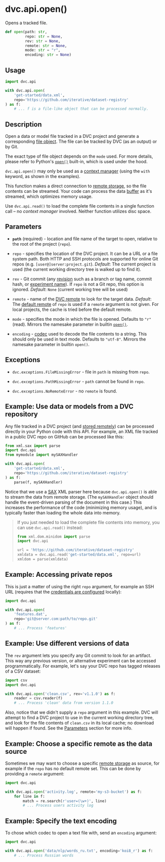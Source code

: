 # dvc.api.open()

Opens a tracked file.

```py
def open(path: str,
         repo: str = None,
         rev: str = None,
         remote: str = None,
         mode: str = "r",
         encoding: str = None)
```

## Usage

```py
import dvc.api

with dvc.api.open(
    'get-started/data.xml',
    repo='https://github.com/iterative/dataset-registry'
) as f:
    # ... f is a file-like object that can be processed normally.
```

## Description

Open a data or model file tracked in a <abbr>DVC project</abbr> and generate a
corresponding [file object]. The file can be tracked by DVC (as an
<abbr>output</abbr>) or by Git.

<admon type="info">

The exact type of file object depends on the `mode` used. For more details,
please refer to Python's [`open()`] built-in, which is used under the hood.

</admon>

`dvc.api.open()` may only be used as a [context manager] (using the `with`
keyword, as shown in the examples).

This function makes a direct connection to [remote storage], so the file
contents can be streamed. Your code can process the data [buffer] as it's
streamed, which optimizes memory usage.

[file object]: https://docs.python.org/3/glossary.html#term-file-object
[`open()`]: https://docs.python.org/3/library/functions.html#open
[context manager]:
  https://www.python.org/dev/peps/pep-0343/#context-managers-in-the-standard-library
[remote storage]: /doc/user-guide/data-management/remote-storage
[buffer]: https://docs.python.org/3/c-api/buffer.html

<admon type="info">

Use `dvc.api.read()` to load the complete file contents in a single function
call – no _context manager_ involved. Neither function utilizes disc space.

</admon>

## Parameters

- **`path`** (required) - location and file name of the target to open, relative
  to the root of the project (`repo`).

- `repo` - specifies the location of the DVC project. It can be a URL or a file
  system path. Both HTTP and SSH protocols are supported for online Git repos
  (e.g. `[user@]server:project.git`). _Default_: The current project is used
  (the current working directory tree is walked up to find it).

- `rev` - Git commit (any [revision] such as a branch or tag name, commit hash,
  or [experiment name]). If `repo` is not a Git repo, this option is ignored.
  _Default_: `None` (current working tree will be used)

- `remote` - name of the [DVC remote] to look for the target data. _Default_:
  The [default remote] of `repo` is used if a `remote` argument is not given.
  For local projects, the <abbr>cache</abbr> is tried before the default remote.

- `mode` - specifies the mode in which the file is opened. Defaults to `"r"`
  (read). Mirrors the namesake parameter in builtin [`open()`].

- `encoding` - [codec] used to decode the file contents to a string. This should
  only be used in text mode. Defaults to `"utf-8"`. Mirrors the namesake
  parameter in builtin `open()`.

[revision]: https://git-scm.com/docs/revisions
[experiment name]: /doc/command-reference/exp/run#-n
[DVC remote]: /doc/user-guide/data-management/remote-storage
[default remote]: /doc/command-reference/remote/default
[codec]: https://docs.python.org/3/library/codecs.html#standard-encodings

## Exceptions

- `dvc.exceptions.FileMissingError` - file in `path` is missing from `repo`.

- `dvc.exceptions.PathMissingError` - `path` cannot be found in `repo`.

- `dvc.exceptions.NoRemoteError` - no `remote` is found.

## Example: Use data or models from a DVC repository

Any file tracked in a <abbr>DVC project</abbr> (and [stored
remotely][remote storage]) can be processed directly in your Python code with
this API. For example, an XML file tracked in a public DVC repo on GitHub can be
processed like this:

```py
from xml.sax import parse
import dvc.api
from mymodule import mySAXHandler

with dvc.api.open(
    'get-started/data.xml',
    repo='https://github.com/iterative/dataset-registry'
) as f:
    parse(f, mySAXHandler)
```

Notice that we use a [SAX](http://www.saxproject.org/) XML parser here because
`dvc.api.open()` is able to stream the data from remote storage. (The
`mySAXHandler` object should handle the event-driven parsing of the document in
this case.) This increases the performance of the code (minimizing memory
usage), and is typically faster than loading the whole data into memory.

> If you just needed to load the complete file contents into memory, you can use
> `dvc.api.read()` instead:
>
> ```py
> from xml.dom.minidom import parse
> import dvc.api
>
> url = 'https://github.com/iterative/dataset-registry'
> xmldata = dvc.api.read('get-started/data.xml', repo=url)
> xmldom = parse(xmldata)
> ```

## Example: Accessing private repos

This is just a matter of using the right `repo` argument, for example an SSH URL
(requires that the
[credentials are configured](https://help.github.com/en/github/authenticating-to-github/connecting-to-github-with-ssh)
locally):

```py
import dvc.api

with dvc.api.open(
    'features.dat',
    repo='git@server.com:path/to/repo.git'
) as f:
    # ... Process 'features'
```

## Example: Use different versions of data

The `rev` argument lets you specify any Git commit to look for an artifact. This
way any previous version, or alternative experiment can be accessed
programmatically. For example, let's say your DVC repo has tagged releases of a
CSV dataset:

```py
import csv
import dvc.api

with dvc.api.open('clean.csv', rev='v1.1.0') as f:
    reader = csv.reader(f)
    # ... Process 'clean' data from version 1.1.0
```

Also, notice that we didn't supply a `repo` argument in this example. DVC will
attempt to find a <abbr>DVC project</abbr> to use in the current working
directory tree, and look for the file contents of `clean.csv` in its local
<abbr>cache</abbr>; no download will happen if found. See the
[Parameters](#parameters) section for more info.

## Example: Choose a specific remote as the data source

Sometimes we may want to choose a specific [remote storage] as source, for
example if the `repo` has no default remote set. This can be done by providing a
`remote` argument:

```py
import dvc.api

with dvc.api.open('activity.log', remote='my-s3-bucket') as f:
    for line in f:
        match = re.search(r'user=(\w+)', line)
        # ... Process users activity log
```

## Example: Specify the text encoding

To chose which codec to open a text file with, send an `encoding` argument:

```py
import dvc.api

with dvc.api.open('data/nlp/words_ru.txt', encoding='koi8_r') as f:
    # ... Process Russian words
```
